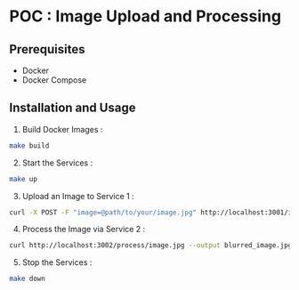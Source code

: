 # POC : Image Upload and Processing

## Prerequisites

- Docker
- Docker Compose

## Installation and Usage

1. Build Docker Images :

```bash
make build
```

2. Start the Services :

```bash
make up
```

3. Upload an Image to Service 1 :

```bash
curl -X POST -F "image=@path/to/your/image.jpg" http://localhost:3001/image
```

4. Process the Image via Service 2 :

```bash
curl http://localhost:3002/process/image.jpg --output blurred_image.jpg
```

5. Stop the Services :

```bash
make down
```

